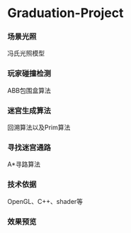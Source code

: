 # Graduation-Project
### 场景光照
冯氏光照模型

### 玩家碰撞检测
ABB包围盒算法

### 迷宫生成算法
回溯算法以及Prim算法

### 寻找迷宫通路
A\*寻路算法

### 技术依据
OpenGL、C++、shader等

### 效果预览
